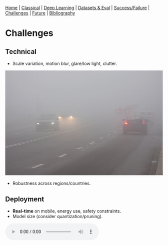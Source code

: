 [Home](index.md) | [Classical](classical.md) | [Deep Learning](deep-learning.md) | [Datasets & Eval](datasets.md) | [Success/Failure](successes-failures.md) | [Challenges](challenges.md) | [Future](future.md) | [Bibliography](bibliography.md)


# Challenges

## Technical
- Scale variation, motion blur, glare/low light, clutter.

![Foggy Road](assets/images/foggy-road.jpg)  

- Robustness across regions/countries.

## Deployment
- **Real-time** on mobile, energy use, safety constraints.
- Model size (consider quantization/pruning).

<audio controls src="assets/audio/challenges.mp3">Your browser does not support audio.</audio>
